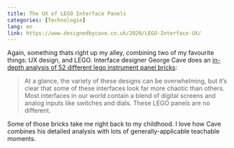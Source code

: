 ```yaml
---
title: The UX of LEGO Interface Panels 
categories: [Technologie]
lang: en
link: https://www.designedbycave.co.uk/2020/LEGO-Interface-UX/
--- 
```


Again, something thats right up my alley, combining two of my favourite things: UX design, and LEGO. Interface designer George Cave does an [in-depth analysis of 52 different lego instrument panel bricks](https://www.designedbycave.co.uk/2020/LEGO-Interface-UX/):

> At a glance, the variety of these designs can be overwhelming, but it’s clear that some of these interfaces look far more chaotic than others. Most interfaces in our world contain a blend of digital screens and analog inputs like switches and dials. These LEGO panels are no different.

Some of those bricks take me right back to my childhood. I love how Cave combines his detailed analysis with lots of generally-applicable teachable moments.